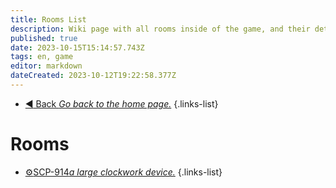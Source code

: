 ```yaml
---
title: Rooms List
description: Wiki page with all rooms inside of the game, and their detailed description.
published: true
date: 2023-10-15T15:14:57.743Z
tags: en, game
editor: markdown
dateCreated: 2023-10-12T19:22:58.377Z
---
```


- [:arrow_backward: Back *Go back to the home page.*](/en/home#single-playerco-op)
{.links-list}
# Rooms
- [:gear:SCP-914*a large clockwork device.*](/en/game/rooms/scp914)
{.links-list}